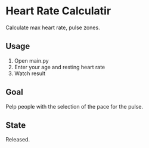 # Heart Rate Calculatir
Calculate max heart rate, pulse zones.

## Usage
1. Open main.py
2. Enter your age and resting heart rate
3. Watch result

## Goal
Рelp people with the selection of the pace for the pulse.

## State
Released.
